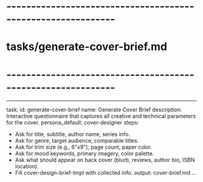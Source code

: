 <!-- Powered by XIAOMA™ Core -->

# ------------------------------------------------------------

# tasks/generate-cover-brief.md

# ------------------------------------------------------------

---

task:
id: generate-cover-brief
name: Generate Cover Brief
description: Interactive questionnaire that captures all creative and technical parameters for the cover.
persona_default: cover-designer
steps:

- Ask for title, subtitle, author name, series info.
- Ask for genre, target audience, comparable titles.
- Ask for trim size (e.g., 6"x9"), page count, paper color.
- Ask for mood keywords, primary imagery, color palette.
- Ask what should appear on back cover (blurb, reviews, author bio, ISBN location).
- Fill cover-design-brief-tmpl with collected info.
  output: cover-brief.md
  ...

